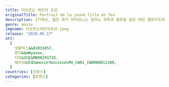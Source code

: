 ```yaml
---
title: 타오르는 여인의 초상
originalTitle: Portrait de la jeune fille en feu
description: 1770년, 젊은 화가 마리안느는 밀라노 귀족과 결혼을 앞둔 여인 엘로이즈의 초상화를 그려달라는 백작 부인의 의뢰를 받고 엘로이즈가 머무는 외딴섬의 영지에서 며칠간 머물게 된다. 마리안느는 엘로이즈가 초상화 그리는 걸 싫어한다는 이유 때문에 화가라는 신분을 숨기고 접근한다. 마리안느는 엘로이즈의 이목구비를 눈에 담기 위해 매일 산책에 동행하면서 그녀가 지닌 아픔을 어루만져주고 친분도 쌓는다. 어쨌든 그녀는 엘로이즈의 결혼을 종용하는 도구로 사용될 초상화 완성에 매진해야 한다.
genre: movie
imgname: 타오르는여인의초상.jpeg
release: "2019.06.17"
ott:
  [
    넷플릭스&&81031057,
    왓챠&&mWyaxex,
    티빙&유료&M000291735,
    웨이브&유료&movie?movieid=MV_CW01_CW0000011389,
  ]
countries: [프랑스]
categories: [로맨스]
---
```

